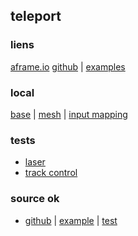 ## teleport

### liens
[aframe.io](https://aframe.io/blog/teleport-component/)
[github](https://github.com/fernandojsg/aframe-teleport-controls) |
[examples](https://fernandojsg.com/aframe-teleport-controls/)

### local
[base](https://eminet666.github.io/eminet_VR/x_test/teleport/0_base.html) |
[mesh](https://eminet666.github.io/eminet_VR/x_test/teleport/1_teleport_mesh.html) | 
[input mapping](https://eminet666.github.io/eminet_VR/x_test/teleport/input_mapping.html)

### tests
* [laser](https://aframe.io/aframe/examples/test/laser-controls/)
* [track control](https://aframe.io/aframe/examples/showcase/tracked-controls/)

### source ok
* [github](https://github.com/TakashiYoshinaga/Oculus-Quest-Interaction-Sample) |
  [example](https://quest-demo.glitch.me/) |
  [test](https://eminet666.github.io/eminet_VR/x_test/teleport/test.html)